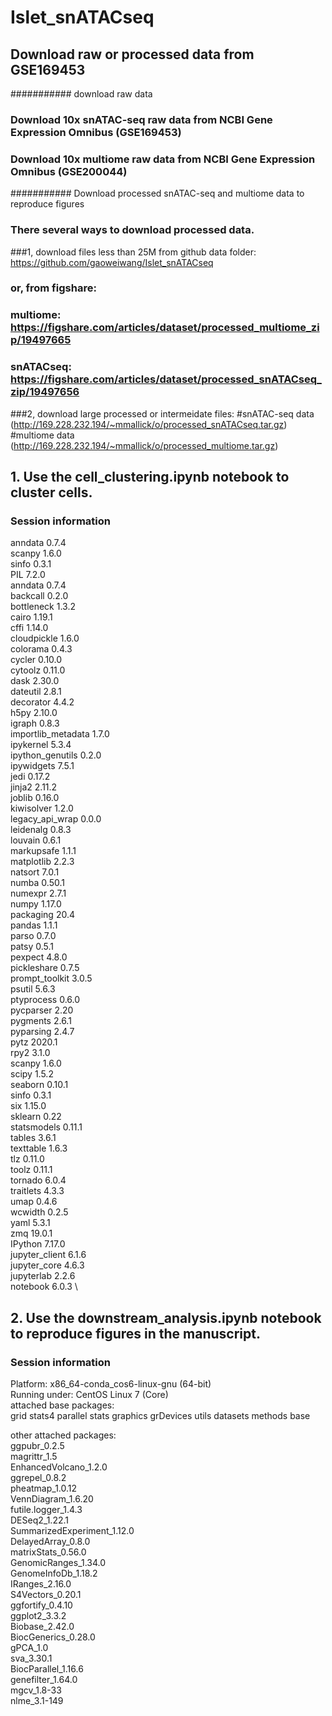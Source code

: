 # Islet_snATACseq
## Download raw or processed data from GSE169453

########### download raw data
### Download 10x snATAC-seq raw data from NCBI Gene Expression Omnibus (GSE169453)
### Download 10x multiome raw data from NCBI Gene Expression Omnibus (GSE200044)

########### Download processed snATAC-seq and multiome data to reproduce figures
### There several ways to download processed data.
###1, download files less than 25M from github data folder: https://github.com/gaoweiwang/Islet_snATACseq
### or, from figshare:
### multiome: https://figshare.com/articles/dataset/processed_multiome_zip/19497665
### snATACseq: https://figshare.com/articles/dataset/processed_snATACseq_zip/19497656

###2, download large processed or intermeidate files:
#snATAC-seq data (http://169.228.232.194/~mmallick/o/processed_snATACseq.tar.gz)
#multiome data (http://169.228.232.194/~mmallick/o/processed_multiome.tar.gz)
  
## 1. Use the cell_clustering.ipynb notebook to cluster cells.
### Session information
anndata     0.7.4 \
scanpy      1.6.0 \
sinfo       0.3.1 \
PIL                 7.2.0 \
anndata             0.7.4 \
backcall            0.2.0 \
bottleneck          1.3.2 \
cairo               1.19.1 \
cffi                1.14.0 \
cloudpickle         1.6.0 \
colorama            0.4.3 \
cycler              0.10.0 \
cytoolz             0.11.0 \
dask                2.30.0 \
dateutil            2.8.1 \
decorator           4.4.2 \
h5py                2.10.0 \
igraph              0.8.3 \
importlib_metadata  1.7.0 \
ipykernel           5.3.4 \
ipython_genutils    0.2.0 \
ipywidgets          7.5.1 \
jedi                0.17.2 \
jinja2              2.11.2 \
joblib              0.16.0 \
kiwisolver          1.2.0 \
legacy_api_wrap     0.0.0 \
leidenalg           0.8.3 \
louvain             0.6.1 \
markupsafe          1.1.1 \
matplotlib          2.2.3 \
natsort             7.0.1 \
numba               0.50.1 \
numexpr             2.7.1 \
numpy               1.17.0 \
packaging           20.4 \
pandas              1.1.1 \
parso               0.7.0 \
patsy               0.5.1 \
pexpect             4.8.0 \
pickleshare         0.7.5 \
prompt_toolkit      3.0.5 \
psutil              5.6.3 \
ptyprocess          0.6.0 \
pycparser           2.20 \
pygments            2.6.1 \
pyparsing           2.4.7 \
pytz                2020.1 \
rpy2                3.1.0 \
scanpy              1.6.0 \
scipy               1.5.2 \
seaborn             0.10.1 \
sinfo               0.3.1 \
six                 1.15.0 \
sklearn             0.22 \
statsmodels         0.11.1 \
tables              3.6.1 \
texttable           1.6.3 \
tlz                 0.11.0 \
toolz               0.11.1 \
tornado             6.0.4 \
traitlets           4.3.3 \
umap                0.4.6 \
wcwidth             0.2.5 \
yaml                5.3.1 \
zmq                 19.0.1 \
IPython             7.17.0 \
jupyter_client      6.1.6 \
jupyter_core        4.6.3 \
jupyterlab          2.2.6 \
notebook            6.0.3 \

## 2. Use the downstream_analysis.ipynb notebook to reproduce figures in the manuscript.
### Session information
Platform: x86_64-conda_cos6-linux-gnu (64-bit) \
Running under: CentOS Linux 7 (Core) \
attached base packages: \
 grid  stats4  parallel  stats  graphics  grDevices utils  datasets  methods   base     

other attached packages: \
 ggpubr_0.2.5 \
 magrittr_1.5           
 EnhancedVolcano_1.2.0  \
 ggrepel_0.8.2      
 pheatmap_1.0.12 \
 VennDiagram_1.6.20         
 futile.logger_1.4.3 \
 DESeq2_1.22.1              
 SummarizedExperiment_1.12.0  \
 DelayedArray_0.8.0         
 matrixStats_0.56.0   \
 GenomicRanges_1.34.0       
 GenomeInfoDb_1.18.2   \
 IRanges_2.16.0             
 S4Vectors_0.20.1  \
 ggfortify_0.4.10           
 ggplot2_3.3.2   \
 Biobase_2.42.0             
 BiocGenerics_0.28.0 \
 gPCA_1.0                   
 sva_3.30.1   \
 BiocParallel_1.16.6        
 genefilter_1.64.0  \
 mgcv_1.8-33                
 nlme_3.1-149         
